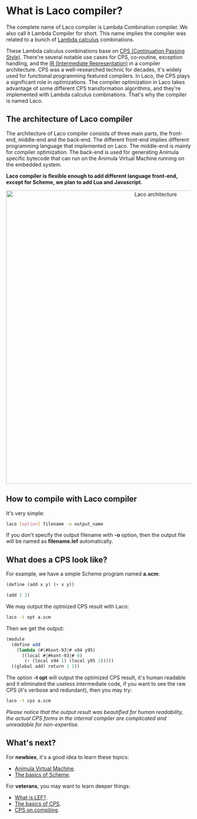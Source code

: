 # What is Laco compiler?

The complete name of Laco compiler is Lambda Combination compiler. We also call it Lambda Compiler for short. This name implies the compiler was related to a bunch of [Lambda calculus](https://en.wikipedia.org/wiki/Lambda_calculus) combinations.

These Lambda calculus combinations base on [CPS (Continuation Passing Style)](https://en.wikipedia.org/wiki/Continuation-passing_style). There're several notable use cases for CPS, co-routine, exception handling, and the [IR (Intermediate Representation)](https://en.wikipedia.org/wiki/Intermediate_representation) in a compiler architecture. CPS was a well-researched technic for decades, it's widely used for functional programming featured compilers. In Laco, the CPS plays a significant role in optimizations. The compiler optimization in Laco takes advantage of some different CPS transformation algorithms, and they're implemented with Lambda calculus combinations. That's why the compiler is named Laco.

## The architecture of Laco compiler

The architecture of Laco compiler consists of three main parts, the front-end, middle-end and the back-end.
The different front-end implies different programming language that implemented on Laco. The middle-end is mainly for compiler optimization. The back-end is used for generating Animula specific bytecode that can run on the Animula Virtual Machine running on the embedded system.

**Laco compiler is flexible enough to add different language front-end, except for Scheme, we plan to add Lua and Javascript.**

<center>
<img src="../img/laco_arch_intro.png" alt="Laco architecture" width="800" />
</center>

## How to compile with Laco compiler

It's very simple:
```bash
laco [option] filename -o output_name
```
If you don't specify the output filename with **-o** option, then the output file will be named as **filename.lef** automatically.

## What does a CPS look like?

For example, we have a simple Scheme program named **a.scm**:
```scheme
(define (add x y) (+ x y))

(add 1 2)
```

We may output the optmized CPS result with Laco:
```bash
laco -t opt a.scm
```

Then we get the output:
``` scheme
(module
  (define add
    (lambda (#{#kont-93}# x94 y95)
      ((local #{#kont-93}# 0)
       (+ (local x94 1) (local y95 2)))))
  ((global add) return 1 2))
```
The option **-t opt** will output the optimized CPS result, it's human readable and it eliminated the useless intermediate code, if you want to see the raw CPS (it's verbose and redundant), then you may try:
```bash
laco -t cps a.scm
```

*Please notice that the output result was beautified for human readability, the actual CPS forms in the internal compiler are complicated and unreadable for non-expertise.*


## What's next?

For **newbies**, it's a good idea to learn these topics:
- [Animula Virtual Machine](/articles/docs/3).
- [The basics of Scheme](/articles/docs/4).

For **veterans**, you may want to learn deeper things:
- [What is LEF?](/articles/docs/5).
- [The basics of CPS](/articles/docs/6).
- [CPS on compiling](/articles/docs/7).
